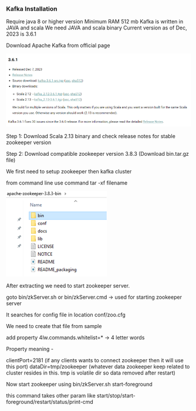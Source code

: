### Kafka Installation

Require java 8 or higher version
Minimum RAM 512 mb
Kafka is written in JAVA and scala
We need JAVA and scala binary
Current version as of Dec, 2023 is 3.6.1

Download Apache Kafka from official page

![img.png](1_version_info.png)

Step 1: Download Scala 2.13 binary and check release notes for stable zookeeper version

Step 2: Download compatible zookeeper version 3.8.3 (Download bin.tar.gz file)

We first need to setup zookeeper then kafka cluster

from command line use command tar -xf filename

![img.png](2_zookeeper_folder_contents.png)

After extracting we need to start zookeeper server.

goto bin/zkServer.sh or bin/zkServer.cmd -> used for starting zookeeper server

It searches for config file in location conf/zoo.cfg

We need to create that file from sample

add property 4lw.commands.whitelist=* -> 4 letter words

Property meaning - 

clientPort=2181 (if any clients wants to connect zookeeper then it will use this port)
dataDir=tmp/zookeeper (whatever data zookeeper keep related to cluster resides in this. tmp is volatile dir so data removed after restart)


Now start zookeeper using bin/zkServer.sh start-foreground

this command takes other param like start/stop/start-foreground/restart/status/print-cmd




